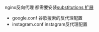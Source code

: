 nginx反向代理 都需要安装[substitutions 扩展](https://github.com/yaoweibin/ngx_http_substitutions_filter_module)
* google.conf 谷歌搜索的反代理配置
* instagram.conf instagram反代理配置
 
